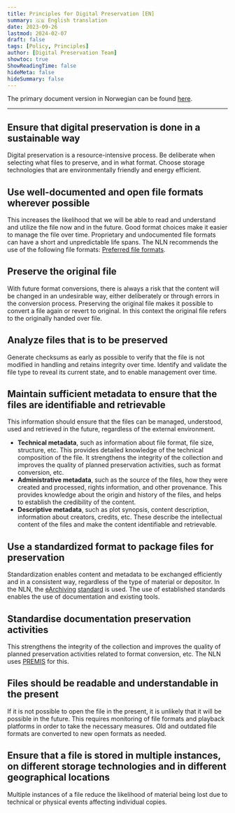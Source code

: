 ```yaml
---
title: Principles for Digital Preservation [EN]
summary: 🇬🇧 English translation
date: 2023-09-26
lastmod: 2024-02-07
draft: false
tags: [Policy, Principles]
author: [Digital Preservation Team]
showtoc: true
ShowReadingTime: false
hideMeta: false
hideSummary: false
---
```


The primary document version in Norwegian can be found [here](/docs/principles/nln-digipres-principles-no/ "Link to the Norwegian version of this document").

---

## Ensure that digital preservation is done in a sustainable way

Digital preservation is a resource-intensive process. 
Be deliberate when selecting what files to preserve, and in what format. 
Choose storage technologies that are environmentally friendly and energy efficient.

## Use well-documented and open file formats wherever possible

This increases the likelihood that we will be able to read and understand and utilize the file now and in the future. 
Good format choices make it easier to manage the file over time. 
Proprietary and undocumented file formats can have a short and unpredictable life spans. 
The NLN recommends the use of the following file formats: [Preferred file formats](/docs/formats "Link to a list of preferred file formats").

## Preserve the original file 

With future format conversions, there is always a risk that the content will be changed in an undesirable way, either deliberately or through errors in the conversion process.
Preserving the original file makes it possible to convert a file again or revert to original. 
In this context the original file refers to the originally handed over file.

## Analyze files that is to be preserved

Generate checksums as early as possible to verify that the file is not modified in handling and retains integrity over time. 
Identify and validate the file type to reveal its current state, and to enable management over time.  

## Maintain sufficient metadata to ensure that the files are identifiable and retrievable

This information should ensure that the files can be managed, understood, used and retrieved in the future, regardless of the external environment.

- **Technical metadata**, such as information about file format, file size, structure, etc. 
  This provides detailed knowledge of the technical composition of the file. 
  It strengthens the integrity of the collection and improves the quality of planned preservation activities, such as format conversion, etc.
- **Administrative metadata**, such as the source of the files, how they were created and processed, rights information, and other provenance. 
  This provides knowledge about the origin and history of the files, and helps to establish the credibility of the content.
- **Descriptive metadata**, such as plot synopsis, content description, information about creators, credits, etc.
  These describe the intellectual content of the files and make the content identifiable and retrievable.

## Use a standardized format to package files for preservation

Standardization enables content and metadata to be exchanged efficiently and in a consistent way, regardless of the type of material or depositor. 
In the NLN, the [eArchiving](https://eark.online/ "Official E-ARK website") [standard](https://dilcis.eu/specifications "Specifications and guidelines for E-ARK and others") is used. 
The use of established standards enables the use of documentation and existing tools.

## Standardise documentation preservation activities

This strengthens the integrity of the collection and improves the quality of planned preservation activities related to format conversion, etc. 
The NLN uses [PREMIS](https://www.loc.gov/standards/premis/ "Official PREMIS website") for this.

## Files should be readable and understandable in the present

If it is not possible to open the file in the present, it is unlikely that it will be possible in the future. 
This requires monitoring of file formats and playback platforms in order to take the necessary measures.
Old and outdated file formats are converted to new open formats as needed.

## Ensure that a file is stored in multiple instances, on different storage technologies and in different geographical locations

Multiple instances of a file reduce the likelihood of material being lost due to technical or physical events affecting individual copies. 
